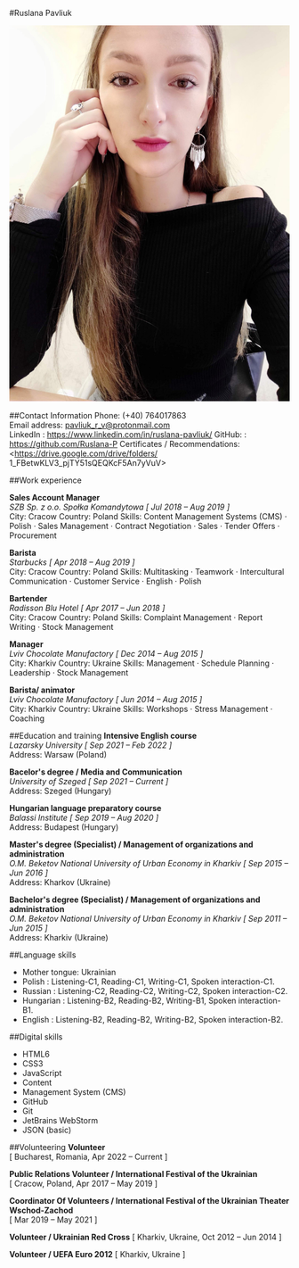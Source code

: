 #Ruslana Pavliuk

![Avatar](avatar.jpg)

##Contact Information
Phone: (+40) 764017863 <br>
Email address: pavliuk_r_v@protonmail.com <br>
LinkedIn : <https://www.linkedin.com/in/ruslana-pavliuk/>
GitHub: : <https://github.com/Ruslana-P>
Certificates / Recommendations: <https://drive.google.com/drive/folders/
1_FBetwKLV3_pjTY51sQEQKcF5An7yVuV>

##Work experience 

**Sales Account Manager**<br>
*SZB Sp. z o.o. Społka Komandytowa [ Jul 2018 – Aug 2019 ]* <br>
City: Cracow
Country: Poland
Skills: Content Management Systems (CMS) · Polish · Sales Management · Contract Negotiation · Sales · Tender Offers ·
Procurement

**Barista**<br>
*Starbucks [ Apr 2018 – Aug 2019 ]*<br>
City: Cracow
Country: Poland
Skills: Multitasking · Teamwork · Intercultural Communication · Customer Service · English · Polish

**Bartender**<br>
*Radisson Blu Hotel [ Apr 2017 – Jun 2018 ]*<br>
City: Cracow
Country: Poland
Skills: Complaint Management · Report Writing · Stock Management

**Manager**<br>
*Lviv Chocolate Manufactory [ Dec 2014 – Aug 2015 ]*<br>
City: Kharkiv
Country: Ukraine
Skills: Management · Schedule Planning · Leadership · Stock Management

**Barista/ animator**<br>
*Lviv Chocolate Manufactory [ Jun 2014 – Aug 2015 ]*<br>
City: Kharkiv
Country: Ukraine
Skills: Workshops · Stress Management · Coaching

##Education and training
**Intensive English course**<br>
*Lazarsky University [ Sep 2021 – Feb 2022 ]*<br>
Address: Warsaw (Poland)

**Bacelor's degree / Media and Communication**<br>
*University of Szeged [ Sep 2021 – Current ]*<br>
Address: Szeged (Hungary)

**Hungarian language preparatory course**<br>
*Balassi Institute [ Sep 2019 – Aug 2020 ]*<br>
Address: Budapest (Hungary)

**Master's degree (Specialist) / Management of organizations and administration**<br>
*O.M. Beketov National University of Urban Economy in Kharkiv [ Sep 2015 – Jun 2016 ]*<br>
Address: Kharkov (Ukraine)

**Bachelor's degree (Specialist) / Management of organizations and administration**<br>
*O.M. Beketov National University of Urban Economy in Kharkiv [ Sep 2011 – Jun 2015 ]*<br>
Address: Kharkiv (Ukraine)

##Language skills

- Mother tongue: Ukrainian
- Polish : Listening-C1, Reading-C1, Writing-C1, Spoken interaction-C1.
- Russian : Listening-C2, Reading-C2, Writing-C2, Spoken interaction-C2.
- Hungarian : Listening-B2, Reading-B2, Writing-B1, Spoken interaction-B1.
- English : Listening-B2, Reading-B2, Writing-B2, Spoken interaction-B2.
 
##Digital skills
- HTML6 
- CSS3 
- JavaScript 
- Content 
- Management System (CMS) 
- GitHub 
- Git  
- JetBrains WebStorm 
- JSON (basic)

##Volunteering
**Volunteer**<br>
[ Bucharest, Romania, Apr 2022 – Current ]

**Public Relations Volunteer / International Festival of the Ukrainian**<br>
[ Cracow, Poland, Apr 2017 – May 2019 ]

**Coordinator Of Volunteers / International Festival of the Ukrainian Theater Wschod-Zachod**<br>
[ Mar 2019 – May 2021 ]

**Volunteer / Ukrainian Red Cross**
[ Kharkiv, Ukraine, Oct 2012 – Jun 2014 ]

**Volunteer / UEFA Euro 2012**
[ Kharkiv, Ukraine ]